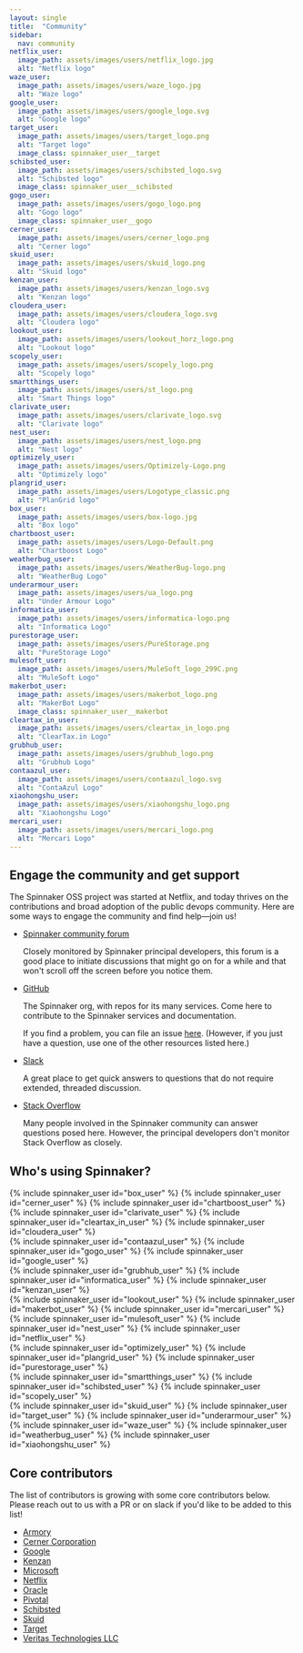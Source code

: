 ```yaml
---
layout: single
title:  "Community"
sidebar:
  nav: community
netflix_user:
  image_path: assets/images/users/netflix_logo.jpg
  alt: "Netflix logo"
waze_user:
  image_path: assets/images/users/waze_logo.jpg
  alt: "Waze logo"
google_user:
  image_path: assets/images/users/google_logo.svg
  alt: "Google logo"
target_user:
  image_path: assets/images/users/target_logo.png
  alt: "Target logo"
  image_class: spinnaker_user__target
schibsted_user:
  image_path: assets/images/users/schibsted_logo.svg
  alt: "Schibsted logo"
  image_class: spinnaker_user__schibsted
gogo_user:
  image_path: assets/images/users/gogo_logo.png
  alt: "Gogo logo"
  image_class: spinnaker_user__gogo
cerner_user:
  image_path: assets/images/users/cerner_logo.png
  alt: "Cerner logo"
skuid_user:
  image_path: assets/images/users/skuid_logo.png
  alt: "Skuid logo"
kenzan_user:
  image_path: assets/images/users/kenzan_logo.svg
  alt: "Kenzan logo"
cloudera_user:
  image_path: assets/images/users/cloudera_logo.svg
  alt: "Cloudera logo"
lookout_user:
  image_path: assets/images/users/lookout_horz_logo.png
  alt: "Lookout logo"
scopely_user:
  image_path: assets/images/users/scopely_logo.png
  alt: "Scopely logo"
smartthings_user:
  image_path: assets/images/users/st_logo.png
  alt: "Smart Things logo"
clarivate_user:
  image_path: assets/images/users/clarivate_logo.svg
  alt: "Clarivate logo"
nest_user:
  image_path: assets/images/users/nest_logo.png
  alt: "Nest logo"
optimizely_user:
  image_path: assets/images/users/Optimizely-Logo.png
  alt: "Optimizely logo"
plangrid_user:
  image_path: assets/images/users/Logotype_classic.png
  alt: "PlanGrid logo"
box_user:
  image_path: assets/images/users/box-logo.jpg
  alt: "Box logo"
chartboost_user:
  image_path: assets/images/users/Logo-Default.png
  alt: "Chartboost Logo"
weatherbug_user:
  image_path: assets/images/users/WeatherBug-logo.png
  alt: "WeatherBug Logo"
underarmour_user:
  image_path: assets/images/users/ua_logo.png
  alt: "Under Armour Logo"
informatica_user:
  image_path: assets/images/users/informatica-logo.png
  alt: "Informatica Logo"
purestorage_user:
  image_path: assets/images/users/PureStorage.png
  alt: "PureStorage Logo"
mulesoft_user:
  image_path: assets/images/users/MuleSoft_logo_299C.png
  alt: "MuleSoft Logo"
makerbot_user:
  image_path: assets/images/users/makerbot_logo.png
  alt: "MakerBot Logo"
  image_class: spinnaker_user__makerbot
cleartax_in_user:
  image_path: assets/images/users/cleartax_in_logo.png
  alt: "ClearTax.in Logo"
grubhub_user:
  image_path: assets/images/users/grubhub_logo.png
  alt: "Grubhub Logo"
contaazul_user:
  image_path: assets/images/users/contaazul_logo.svg
  alt: "ContaAzul Logo"
xiaohongshu_user:
  image_path: assets/images/users/xiaohongshu_logo.png
  alt: "Xiaohongshu Logo"
mercari_user:
  image_path: assets/images/users/mercari_logo.png
  alt: "Mercari Logo"
---
```


## Engage the community and get support

The Spinnaker OSS project was started at Netflix, and today thrives on the contributions and broad adoption of the public devops community. Here are some ways to engage the community and find help&mdash;join us!

* [Spinnaker community forum](https://community.spinnaker.io)

    Closely monitored by Spinnaker principal developers, this forum is a good place to initiate discussions that might go on for a while and that won't scroll off the screen before you notice them.

* [GitHub](https://github.com/spinnaker)

    The Spinnaker org, with repos for its many services. Come here to contribute to the Spinnaker services and documentation.

    If you find a problem, you can file an issue [here](https://github.com/spinnaker/spinnaker/issues). (However, if you just have a question, use one of the other resources listed here.)

* [Slack](http://join.spinnaker.io)

    A great place to get quick answers to questions that do not require extended, threaded discussion.

* [Stack Overflow](https://stackoverflow.com/search?q=spinnaker)

    Many people involved in the Spinnaker community can answer questions posed here. However, the principal developers don't monitor Stack Overflow as closely.


## Who's using Spinnaker?

<div class="clearfix mb4">
  <div class="clearfix flex items-center mb3">
    {% include spinnaker_user id="box_user" %}
    {% include spinnaker_user id="cerner_user" %}
    {% include spinnaker_user id="chartboost_user" %}
  </div>
  <div class="clearfix flex items-center mb3">
    {% include spinnaker_user id="clarivate_user" %}
    {% include spinnaker_user id="cleartax_in_user" %}
    {% include spinnaker_user id="cloudera_user" %}
  </div>
  <div class="clearfix flex items-center mb3">
    {% include spinnaker_user id="contaazul_user" %}
    {% include spinnaker_user id="gogo_user" %}
    {% include spinnaker_user id="google_user" %}
  </div>
  <div class="clearfix flex items-center mb3">
    {% include spinnaker_user id="grubhub_user" %}
    {% include spinnaker_user id="informatica_user" %}
    {% include spinnaker_user id="kenzan_user" %}
  </div>
  <div class="clearfix flex items-center mb3">
    {% include spinnaker_user id="lookout_user" %}
    {% include spinnaker_user id="makerbot_user" %}
    {% include spinnaker_user id="mercari_user" %}
  </div>
  <div class="clearfix flex items-center mb3">
    {% include spinnaker_user id="mulesoft_user" %}
    {% include spinnaker_user id="nest_user" %}
    {% include spinnaker_user id="netflix_user" %}
 </div>
  <div class="clearfix flex items-center mb3">
    {% include spinnaker_user id="optimizely_user" %}
    {% include spinnaker_user id="plangrid_user" %}
    {% include spinnaker_user id="purestorage_user" %}
  </div>
  <div class="clearfix flex items-center mb3">
    {% include spinnaker_user id="smartthings_user" %}
    {% include spinnaker_user id="schibsted_user" %}
    {% include spinnaker_user id="scopely_user" %}
  </div>
  <div class="clearfix flex items-center mb3">
    {% include spinnaker_user id="skuid_user" %}
    {% include spinnaker_user id="target_user" %}
    {% include spinnaker_user id="underarmour_user" %}
  </div>
    <div class="clearfix flex items-center mb3">
    {% include spinnaker_user id="waze_user" %}
    {% include spinnaker_user id="weatherbug_user" %}
    {% include spinnaker_user id="xiaohongshu_user" %}
  </div>
</div>

## Core contributors

The list of contributors is growing with some core contributors below. Please reach out to us with a PR or on slack if you'd like to be added to this list!

* [Armory](http://www.armory.io/)
* [Cerner Corporation](http://cerner.com/)
* [Google](https://opensource.google.com/)
* [Kenzan](http://kenzan.com/)
* [Microsoft](https://opensource.microsoft.com/)
* [Netflix](https://netflix.github.io/)
* [Oracle](http://oracle.com/)
* [Pivotal](http://pivotal.io/)
* [Schibsted](http://www.schibsted.com/)
* [Skuid](http://www.skuid.com/)
* [Target](http://target.github.io/)
* [Veritas Technologies LLC](https://github.com/VeritasOS)
